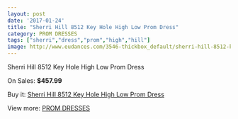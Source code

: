 ```yaml
---
layout: post
date: '2017-01-24'
title: "Sherri Hill 8512 Key Hole High Low Prom Dress"
category: PROM DRESSES
tags: ["sherri","dress","prom","high","hill"]
image: http://www.eudances.com/3546-thickbox_default/sherri-hill-8512-key-hole-high-low-prom-dress.jpg
---
```

Sherri Hill 8512 Key Hole High Low Prom Dress

On Sales: **$457.99**
<a href="https://www.eudances.com/en/prom-dresses/1189-sherri-hill-8512-key-hole-high-low-prom-dress.html"><amp-img layout="responsive" width="600" height="600" src="//www.eudances.com/3546-thickbox_default/sherri-hill-8512-key-hole-high-low-prom-dress.jpg" alt="Sherri Hill 8512 Key Hole High Low Prom Dress 0" /></a>
<a href="https://www.eudances.com/en/prom-dresses/1189-sherri-hill-8512-key-hole-high-low-prom-dress.html"><amp-img layout="responsive" width="600" height="600" src="//www.eudances.com/3547-thickbox_default/sherri-hill-8512-key-hole-high-low-prom-dress.jpg" alt="Sherri Hill 8512 Key Hole High Low Prom Dress 1" /></a>

Buy it: [Sherri Hill 8512 Key Hole High Low Prom Dress](https://www.eudances.com/en/prom-dresses/1189-sherri-hill-8512-key-hole-high-low-prom-dress.html "Sherri Hill 8512 Key Hole High Low Prom Dress")

View more: [PROM DRESSES](https://www.eudances.com/en/13-prom-dresses "PROM DRESSES")